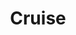 ---
title: Cruise
crosslinks:
- autotldr
- churning
- virginislands
- KeyWest
- nottheonion
- dcl
- Frugal_Jerk
- awardtravel
- keto
- ChargeYourPhone
- videos
---